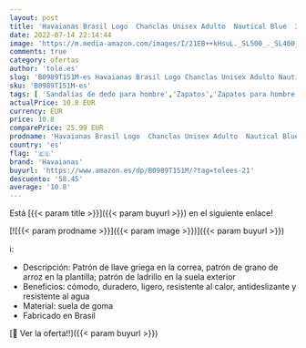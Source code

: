 ```yaml
---
layout: post
title: 'Havaianas Brasil Logo  Chanclas Unisex Adulto  Nautical Blue  39/40 EU'
date: 2022-07-14 22:14:44
image: 'https://m.media-amazon.com/images/I/21EB++kHsuL._SL500_._SL400_.jpg'
comments: true
category: ofertas
author: 'tole.es'
slug: 'B0989T151M-es Havaianas Brasil Logo Chanclas Unisex Adulto Nautical Blue...'
sku: 'B0989T151M-es'
tags: [ 'Sandalias de dedo para hombre','Zapatos','Zapatos para hombre','Zapatos y complementos','chanclas','havaianas','🇪🇸', ]
actualPrice: 10.8 EUR
currency: EUR
price: 10.8
comparePrice: 25.99 EUR
prodname: 'Havaianas Brasil Logo  Chanclas Unisex Adulto  Nautical Blue  39/40 EU'
country: 'es'
flag: '🇪🇸'
brand: 'Havaianas'
buyurl: 'https://www.amazon.es/dp/B0989T151M/?tag=tolees-21'
descuento: '58.45'
average: '10.8'
---
```


Está [{{< param title >}}]({{< param buyurl >}}) en el siguiente enlace!

[![{{< param prodname >}}]({{< param image >}})]({{< param buyurl >}})

ℹ️:

- Descripción: Patrón de llave griega en la correa, patrón de grano de arroz en la plantilla; patrón de ladrillo en la suela exterior
- Beneficios: cómodo, duradero, ligero, resistente al calor, antideslizante y resistente al agua
- Material: suela de goma
- Fabricado en Brasil

[🛒 Ver la oferta!!]({{< param buyurl >}})
